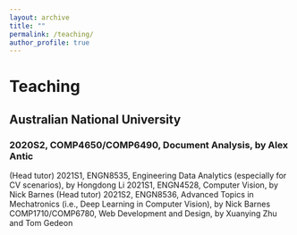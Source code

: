 ```yaml
---
layout: archive
title: ""
permalink: /teaching/
author_profile: true
---
```


<style>
table.imgtable, table.imgtable td{
  border: none;
  /* height: auto; */
  /* text-align: left; */
}

</style>

# <i class="fa fa-fw fa-copy"></i> Teaching

## Australian National University


### 2020S2, COMP4650/COMP6490, Document Analysis, by Alex Antic

(Head tutor) 2021S1, ENGN8535, Engineering Data Analytics (especially for CV scenarios), by Hongdong Li
2021S1, ENGN4528, Computer Vision, by Nick Barnes
(Head tutor) 2021S2, ENGN8536, Advanced Topics in Mechatronics (i.e., Deep Learning in Computer Vision), by Nick Barnes
COMP1710/COMP6780, Web Development and Design, by Xuanying Zhu and Tom Gedeon


